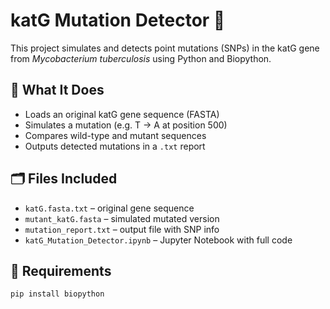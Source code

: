 # katG Mutation Detector 🧬

This project simulates and detects point mutations (SNPs) in the katG gene from *Mycobacterium tuberculosis* using Python and Biopython.

## 🚀 What It Does
- Loads an original katG gene sequence (FASTA)
- Simulates a mutation (e.g. T → A at position 500)
- Compares wild-type and mutant sequences
- Outputs detected mutations in a `.txt` report

## 🗂️ Files Included
- `katG.fasta.txt` – original gene sequence
- `mutant_katG.fasta` – simulated mutated version
- `mutation_report.txt` – output file with SNP info
- `katG_Mutation_Detector.ipynb` – Jupyter Notebook with full code

## 🔧 Requirements
```bash
pip install biopython
